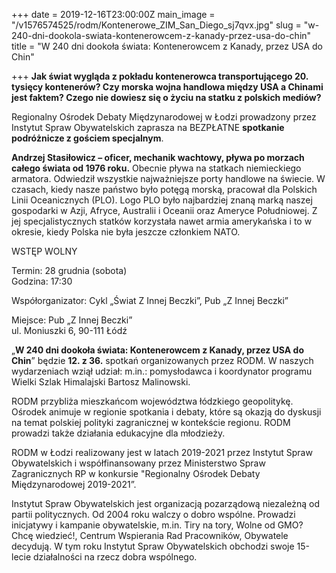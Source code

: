 +++
date = 2019-12-16T23:00:00Z
main_image = "/v1576574525/rodm/Kontenerowe_ZIM_San_Diego_sj7qvx.jpg"
slug = "w-240-dni-dookola-swiata-kontenerowcem-z-kanady-przez-usa-do-chin"
title = "W 240 dni dookoła świata: Kontenerowcem z Kanady, przez USA do Chin"

+++
**Jak świat wygląda z pokładu kontenerowca transportującego 20. tysięcy kontenerów? Czy morska wojna handlowa między USA a Chinami jest faktem? Czego nie dowiesz się o życiu na statku z polskich mediów?**

Regionalny Ośrodek Debaty Międzynarodowej w Łodzi prowadzony przez Instytut Spraw Obywatelskich zaprasza na BEZPŁATNE **spotkanie podróżnicze z gościem specjalnym**.

**Andrzej Stasiłowicz – oficer, mechanik wachtowy, pływa po morzach całego świata od 1976 roku.** Obecnie pływa na statkach niemieckiego armatora. Odwiedził wszystkie najważniejsze porty handlowe na świecie. W czasach, kiedy nasze państwo było potęgą morską, pracował dla Polskich Linii Oceanicznych (PLO). Logo PLO było najbardziej znaną marką naszej gospodarki w Azji, Afryce, Australii i Oceanii oraz Ameryce Południowej. Z jej specjalistycznych statków korzystała nawet armia amerykańska i to w okresie, kiedy Polska nie była jeszcze członkiem NATO.

WSTĘP WOLNY

Termin: 28 grudnia (sobota)  
Godzina: 17:30

Współorganizator: Cykl „Świat Z Innej Beczki”, Pub „Z Innej Beczki”

Miejsce: Pub „Z Innej Beczki”  
ul. Moniuszki 6, 90-111 Łódź

„**W 240 dni dookoła świata: Kontenerowcem z Kanady, przez USA do Chin**” będzie **12. z 36.** spotkań organizowanych przez RODM. W naszych wydarzeniach wziął udział: m.in.: pomysłodawca i koordynator programu Wielki Szlak Himalajski Bartosz Malinowski.  
   
RODM przybliża mieszkańcom województwa łódzkiego geopolitykę. Ośrodek animuje w regionie spotkania i debaty, które są okazją do dyskusji na temat polskiej polityki zagranicznej w kontekście regionu. RODM prowadzi także działania edukacyjne dla młodzieży.

RODM w Łodzi realizowany jest w latach 2019-2021 przez Instytut Spraw Obywatelskich i współfinansowany przez Ministerstwo Spraw Zagranicznych RP w konkursie "Regionalny Ośrodek Debaty Międzynarodowej 2019-2021”.

Instytut Spraw Obywatelskich jest organizacją pozarządową niezależną od partii politycznych. Od 2004 roku walczy o dobro wspólne. Prowadzi inicjatywy i kampanie obywatelskie, m.in. Tiry na tory, Wolne od GMO? Chcę wiedzieć!, Centrum Wspierania Rad Pracowników, Obywatele decydują. W tym roku Instytut Spraw Obywatelskich obchodzi swoje 15-lecie działalności na rzecz dobra wspólnego.